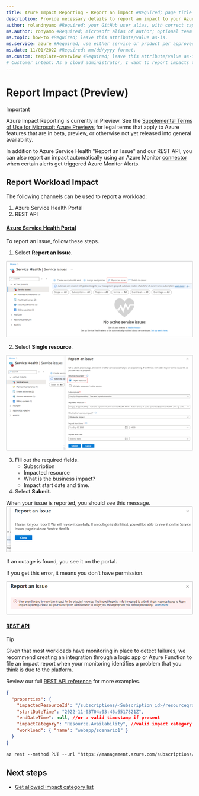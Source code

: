 ```yaml
---
title: Azure Impact Reporting - Report an impact #Required; page title is displayed in search results. Include the brand.
description: Provide necessary details to report an impact to your Azure workloads. #Required; article description that is displayed in search results. 
author: rolandnyamo #Required; your GitHub user alias, with correct capitalization.
ms.author: ronyamo #Required; microsoft alias of author; optional team alias.
ms.topic: how-to #Required; leave this attribute/value as-is.
ms.service: azure #Required; use either service or product per approved list. 
ms.date: 11/01/2022 #Required; mm/dd/yyyy format.
ms.custom: template-overview #Required; leave this attribute/value as-is.
# Customer intent: As a cloud administrator, I want to report impacts to Azure workloads using the REST API, so that I can ensure timely notifications and resolutions for resource issues affecting system performance.
---
```


# Report Impact (Preview)
> [!IMPORTANT]
> Azure Impact Reporting is currently in Preview. See the [Supplemental Terms of Use for Microsoft Azure Previews](https://azure.microsoft.com/support/legal/preview-supplemental-terms/) for legal terms that apply to Azure features that are in beta, preview, or otherwise not yet released into general availability.

In addition to Azure Service Health "Report an Issue" and our REST API, you can also report an impact automatically using an Azure Monitor [connector](./azure-monitor-connector.md) when certain alerts get triggered Azure Monitor Alerts.

## Report Workload Impact

The following channels can be used to report a workload: 
1. Azure Service Health Portal
2. REST API

#### [Azure Service Health Portal](#tab/ash/)
To report an issue, follow these steps.
1. Select **Report an Issue**.

![Screenshot of the screen to report an issue.](images/report-an-issue-main.png)

2. Select **Single resource**.

![Screenshot of the screen to select single resource.](images/report-an-issue-submit.png)

3. Fill out the required fields.
    - Subscription
    - Impacted resource
    - What is the business impact?
    - Impact start date and time.
4. Select **Submit**.

When your issue is reported, you should see this message. 
![Screenshot of the message your report is a success.](images/report-an-issue-success.png)

If an outage is found, you see it on the portal.

If you get this error, it means you don’t have permission.

![Screenshot of the message you don't have access.](images/report-an-issue-error.png)


#### [REST API](#tab/api/)
> [!TIP]
> Given that most workloads have monitoring in place to detect failures, we recommend creating an integration through a logic app or Azure Function to file an impact report when your monitoring identifies a problem that you think is due to the platform.
>
Review our full [REST API reference](https://aka.ms/ImpactRP/APIDocs) for more examples.

```json
{
  "properties": {
    "impactedResourceId": "/subscriptions/<Subscription_id>/resourcegroups/<rg_name>/providers/Microsoft.Compute/virtualMachines/<vm_name>",
    "startDateTime": "2022-11-03T04:03:46.6517821Z",
    "endDateTime": null, //or a valid timestamp if present
    "impactCategory": "Resource.Availability", //valid impact category needed
    "workload": { "name": "webapp/scenario1" }
  }
}
```

```rest
az rest --method PUT --url "https://management.azure.com/subscriptions/<Subscription_id>/providers/Microsoft.Impact/workloadImpacts/<impact_name>?api-version=2022-11-01-preview"  --body <body_above>

```

## Next steps

- [Get allowed impact category list](view-impact-categories.md)
